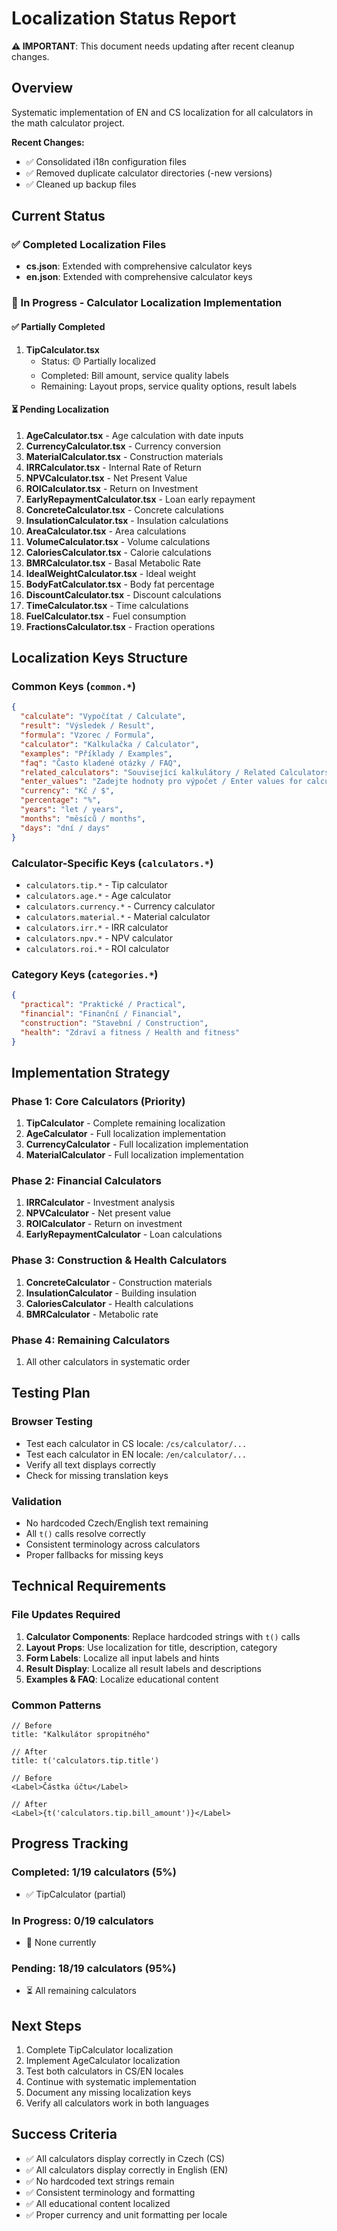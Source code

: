 # Localization Status Report

**⚠️ IMPORTANT**: This document needs updating after recent cleanup changes.

## Overview
Systematic implementation of EN and CS localization for all calculators in the math calculator project.

**Recent Changes:**
- ✅ Consolidated i18n configuration files
- ✅ Removed duplicate calculator directories (-new versions)
- ✅ Cleaned up backup files

## Current Status

### ✅ Completed Localization Files
- **cs.json**: Extended with comprehensive calculator keys
- **en.json**: Extended with comprehensive calculator keys

### 🔄 In Progress - Calculator Localization Implementation

#### ✅ Partially Completed
1. **TipCalculator.tsx**
   - Status: 🟡 Partially localized
   - Completed: Bill amount, service quality labels
   - Remaining: Layout props, service quality options, result labels

#### ⏳ Pending Localization
1. **AgeCalculator.tsx** - Age calculation with date inputs
2. **CurrencyCalculator.tsx** - Currency conversion
3. **MaterialCalculator.tsx** - Construction materials
4. **IRRCalculator.tsx** - Internal Rate of Return
5. **NPVCalculator.tsx** - Net Present Value
6. **ROICalculator.tsx** - Return on Investment
7. **EarlyRepaymentCalculator.tsx** - Loan early repayment
8. **ConcreteCalculator.tsx** - Concrete calculations
9. **InsulationCalculator.tsx** - Insulation calculations
10. **AreaCalculator.tsx** - Area calculations
11. **VolumeCalculator.tsx** - Volume calculations
12. **CaloriesCalculator.tsx** - Calorie calculations
13. **BMRCalculator.tsx** - Basal Metabolic Rate
14. **IdealWeightCalculator.tsx** - Ideal weight
15. **BodyFatCalculator.tsx** - Body fat percentage
16. **DiscountCalculator.tsx** - Discount calculations
17. **TimeCalculator.tsx** - Time calculations
18. **FuelCalculator.tsx** - Fuel consumption
19. **FractionsCalculator.tsx** - Fraction operations

## Localization Keys Structure

### Common Keys (`common.*`)
```json
{
  "calculate": "Vypočítat / Calculate",
  "result": "Výsledek / Result",
  "formula": "Vzorec / Formula",
  "calculator": "Kalkulačka / Calculator",
  "examples": "Příklady / Examples",
  "faq": "Často kladené otázky / FAQ",
  "related_calculators": "Související kalkulátory / Related Calculators",
  "enter_values": "Zadejte hodnoty pro výpočet / Enter values for calculation",
  "currency": "Kč / $",
  "percentage": "%",
  "years": "let / years",
  "months": "měsíců / months",
  "days": "dní / days"
}
```

### Calculator-Specific Keys (`calculators.*`)
- `calculators.tip.*` - Tip calculator
- `calculators.age.*` - Age calculator
- `calculators.currency.*` - Currency calculator
- `calculators.material.*` - Material calculator
- `calculators.irr.*` - IRR calculator
- `calculators.npv.*` - NPV calculator
- `calculators.roi.*` - ROI calculator

### Category Keys (`categories.*`)
```json
{
  "practical": "Praktické / Practical",
  "financial": "Finanční / Financial", 
  "construction": "Stavební / Construction",
  "health": "Zdraví a fitness / Health and fitness"
}
```

## Implementation Strategy

### Phase 1: Core Calculators (Priority)
1. **TipCalculator** - Complete remaining localization
2. **AgeCalculator** - Full localization implementation
3. **CurrencyCalculator** - Full localization implementation
4. **MaterialCalculator** - Full localization implementation

### Phase 2: Financial Calculators
1. **IRRCalculator** - Investment analysis
2. **NPVCalculator** - Net present value
3. **ROICalculator** - Return on investment
4. **EarlyRepaymentCalculator** - Loan calculations

### Phase 3: Construction & Health Calculators
1. **ConcreteCalculator** - Construction materials
2. **InsulationCalculator** - Building insulation
3. **CaloriesCalculator** - Health calculations
4. **BMRCalculator** - Metabolic rate

### Phase 4: Remaining Calculators
1. All other calculators in systematic order

## Testing Plan

### Browser Testing
- Test each calculator in CS locale: `/cs/calculator/...`
- Test each calculator in EN locale: `/en/calculator/...`
- Verify all text displays correctly
- Check for missing translation keys

### Validation
- No hardcoded Czech/English text remaining
- All `t()` calls resolve correctly
- Consistent terminology across calculators
- Proper fallbacks for missing keys

## Technical Requirements

### File Updates Required
1. **Calculator Components**: Replace hardcoded strings with `t()` calls
2. **Layout Props**: Use localization for title, description, category
3. **Form Labels**: Localize all input labels and hints
4. **Result Display**: Localize all result labels and descriptions
5. **Examples & FAQ**: Localize educational content

### Common Patterns
```tsx
// Before
title: "Kalkulátor spropitného"

// After  
title: t('calculators.tip.title')

// Before
<Label>Částka účtu</Label>

// After
<Label>{t('calculators.tip.bill_amount')}</Label>
```

## Progress Tracking

### Completed: 1/19 calculators (5%)
- ✅ TipCalculator (partial)

### In Progress: 0/19 calculators
- 🔄 None currently

### Pending: 18/19 calculators (95%)
- ⏳ All remaining calculators

## Next Steps
1. Complete TipCalculator localization
2. Implement AgeCalculator localization  
3. Test both calculators in CS/EN locales
4. Continue with systematic implementation
5. Document any missing localization keys
6. Verify all calculators work in both languages

## Success Criteria
- ✅ All calculators display correctly in Czech (CS)
- ✅ All calculators display correctly in English (EN)
- ✅ No hardcoded text strings remain
- ✅ Consistent terminology and formatting
- ✅ All educational content localized
- ✅ Proper currency and unit formatting per locale
